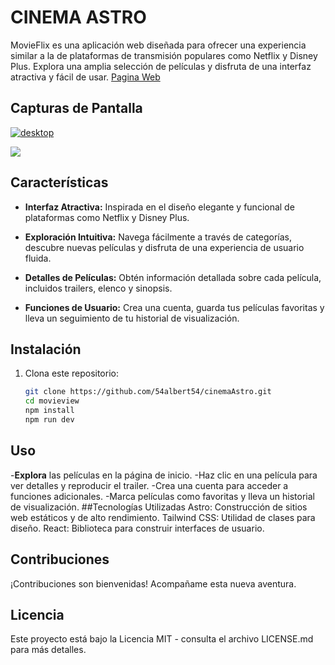 # CINEMA ASTRO

MovieFlix es una aplicación web diseñada para ofrecer una experiencia similar a la de plataformas de transmisión populares como Netflix y Disney Plus. Explora una amplia selección de películas y disfruta de una interfaz atractiva y fácil de usar.
[Pagina Web][s]

## Capturas de Pantalla

[![desktop](https://pbs.twimg.com/media/GC4zWErWgAAs0hY?format=jpg&name=medium "desktop")](https://pbs.twimg.com/media/GC4zWErWgAAs0hY?format=jpg&name=medium "desktop")

[![](https://pbs.twimg.com/media/GC4zWEvXYAAVuQW?format=jpg&name=medium)](https://pbs.twimg.com/media/GC4zWEvXYAAVuQW?format=jpg&name=medium)
<!-- Agrega más capturas de pantalla según sea necesario -->

## Características

- **Interfaz Atractiva:** Inspirada en el diseño elegante y funcional de plataformas como Netflix y Disney Plus.

- **Exploración Intuitiva:** Navega fácilmente a través de categorías, descubre nuevas películas y disfruta de una experiencia de usuario fluida.

- **Detalles de Películas:** Obtén información detallada sobre cada película, incluidos trailers, elenco y sinopsis.

- **Funciones de Usuario:** Crea una cuenta, guarda tus películas favoritas y lleva un seguimiento de tu historial de visualización.

## Instalación

1. Clona este repositorio:

   ```bash
   git clone https://github.com/54albert54/cinemaAstro.git
   cd movieview
   npm install
   npm run dev
   ```
   
## Uso
-**Explora**  las películas en la página de inicio.
-Haz clic en una película para ver detalles y reproducir el trailer.
-Crea una cuenta para acceder a funciones adicionales.
-Marca películas como favoritas y lleva un historial de visualización.
##Tecnologías Utilizadas
Astro: Construcción de sitios web estáticos y de alto rendimiento.
Tailwind CSS: Utilidad de clases para diseño.
React: Biblioteca para construir interfaces de usuario.

## Contribuciones
¡Contribuciones son bienvenidas! Acompañame esta nueva aventura.

## Licencia
Este proyecto está bajo la Licencia MIT - consulta el archivo LICENSE.md para más detalles.


[s]: https://astro-movie.netlify.app "web"
[s]: https://astro-movie.netlify.app "web"
